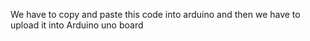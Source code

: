 We have to copy and paste this code into arduino and then we have to upload it into Arduino uno board
